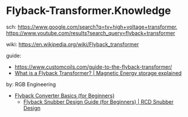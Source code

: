 # Flyback-Transformer.Knowledge
sch: https://www.google.com/search?q=tv+high+voltage+transformer, https://www.youtube.com/results?search_query=flyback+transformer

wiki: https://en.wikipedia.org/wiki/Flyback_transformer

guide:
- https://www.customcoils.com/guide-to-the-flyback-transformer/
- [What is a Flyback Transformer? | Magnetic Energy storage explained](https://youtu.be/VfSc15_XjiQ)

by: RGB Engineering
- [Flyback Converter Basics (for Beginners)](https://youtu.be/4HQli7sg9V4)
  - [Flyback Snubber Design Guide (for Beginners) | RCD Snubber Design](\https://youtu.be/3xYXGORIprk) 
